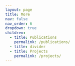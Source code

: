 ```yaml
---
layout: page
title: More
nav: false
nav_order: 6
dropdown: true
children:
  - title: Publications
    permalink: /publications/
  - title: divider
  - title: Projects
    permalink: /projects/
---
```

